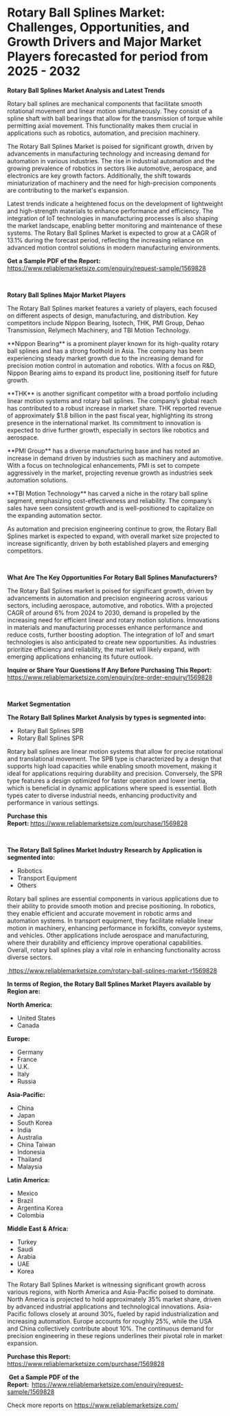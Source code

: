 <p><h1>Rotary Ball Splines Market: Challenges, Opportunities, and Growth Drivers and Major Market Players forecasted for period from 2025 - 2032</h1></p><p><strong>Rotary Ball Splines Market Analysis and Latest Trends</strong></p>
<p><p>Rotary ball splines are mechanical components that facilitate smooth rotational movement and linear motion simultaneously. They consist of a spline shaft with ball bearings that allow for the transmission of torque while permitting axial movement. This functionality makes them crucial in applications such as robotics, automation, and precision machinery. </p><p>The Rotary Ball Splines Market is poised for significant growth, driven by advancements in manufacturing technology and increasing demand for automation in various industries. The rise in industrial automation and the growing prevalence of robotics in sectors like automotive, aerospace, and electronics are key growth factors. Additionally, the shift towards miniaturization of machinery and the need for high-precision components are contributing to the market's expansion.</p><p>Latest trends indicate a heightened focus on the development of lightweight and high-strength materials to enhance performance and efficiency. The integration of IoT technologies in manufacturing processes is also shaping the market landscape, enabling better monitoring and maintenance of these systems. The Rotary Ball Splines Market is expected to grow at a CAGR of 13.1% during the forecast period, reflecting the increasing reliance on advanced motion control solutions in modern manufacturing environments.</p></p>
<p><strong>Get a Sample PDF of the Report:&nbsp;</strong> <a href="https://www.reliablemarketsize.com/enquiry/request-sample/1569828?utm_campaign=2759&utm_medium=2&utm_source=Github&utm_content=ia&utm_term=25032025&utm_id=rotary-ball-splines">https://www.reliablemarketsize.com/enquiry/request-sample/1569828</a></p>
<p>&nbsp;</p>
<p><strong>Rotary Ball Splines Major Market Players</strong></p>
<p><p>The Rotary Ball Splines market features a variety of players, each focused on different aspects of design, manufacturing, and distribution. Key competitors include Nippon Bearing, Isotech, THK, PMI Group, Dehao Transmission, Relymech Machinery, and TBI Motion Technology. </p><p>**Nippon Bearing** is a prominent player known for its high-quality rotary ball splines and has a strong foothold in Asia. The company has been experiencing steady market growth due to the increasing demand for precision motion control in automation and robotics. With a focus on R&D, Nippon Bearing aims to expand its product line, positioning itself for future growth.</p><p>**THK** is another significant competitor with a broad portfolio including linear motion systems and rotary ball splines. The company’s global reach has contributed to a robust increase in market share. THK reported revenue of approximately $1.8 billion in the past fiscal year, highlighting its strong presence in the international market. Its commitment to innovation is expected to drive further growth, especially in sectors like robotics and aerospace.</p><p>**PMI Group** has a diverse manufacturing base and has noted an increase in demand driven by industries such as machinery and automotive. With a focus on technological enhancements, PMI is set to compete aggressively in the market, projecting revenue growth as industries seek automation solutions.</p><p>**TBI Motion Technology** has carved a niche in the rotary ball spline segment, emphasizing cost-effectiveness and reliability. The company’s sales have seen consistent growth and is well-positioned to capitalize on the expanding automation sector.</p><p>As automation and precision engineering continue to grow, the Rotary Ball Splines market is expected to expand, with overall market size projected to increase significantly, driven by both established players and emerging competitors.</p></p>
<p>&nbsp;</p>
<p><strong>What Are The Key Opportunities For Rotary Ball Splines Manufacturers?</strong></p>
<p><p>The Rotary Ball Splines market is poised for significant growth, driven by advancements in automation and precision engineering across various sectors, including aerospace, automotive, and robotics. With a projected CAGR of around 6% from 2024 to 2030, demand is propelled by the increasing need for efficient linear and rotary motion solutions. Innovations in materials and manufacturing processes enhance performance and reduce costs, further boosting adoption. The integration of IoT and smart technologies is also anticipated to create new opportunities. As industries prioritize efficiency and reliability, the market will likely expand, with emerging applications enhancing its future outlook.</p></p>
<p><strong>Inquire or Share Your Questions If Any Before Purchasing This Report:</strong> <a href="https://www.reliablemarketsize.com/enquiry/pre-order-enquiry/1569828?utm_campaign=2759&utm_medium=2&utm_source=Github&utm_content=ia&utm_term=25032025&utm_id=rotary-ball-splines">https://www.reliablemarketsize.com/enquiry/pre-order-enquiry/1569828</a></p>
<p>&nbsp;</p>
<p><strong>Market Segmentation</strong></p>
<p><strong>The Rotary Ball Splines Market Analysis by types is segmented into:</strong></p>
<p><ul><li>Rotary Ball Splines SPB</li><li>Rotary Ball Splines SPR</li></ul></p>
<p><p>Rotary ball splines are linear motion systems that allow for precise rotational and translational movement. The SPB type is characterized by a design that supports high load capacities while enabling smooth movement, making it ideal for applications requiring durability and precision. Conversely, the SPR type features a design optimized for faster operation and lower inertia, which is beneficial in dynamic applications where speed is essential. Both types cater to diverse industrial needs, enhancing productivity and performance in various settings.</p></p>
<p><strong>Purchase this Report:&nbsp;</strong><a href="https://www.reliablemarketsize.com/purchase/1569828?utm_campaign=2759&utm_medium=2&utm_source=Github&utm_content=ia&utm_term=25032025&utm_id=rotary-ball-splines">https://www.reliablemarketsize.com/purchase/1569828</a></p>
<p>&nbsp;</p>
<p><strong>The Rotary Ball Splines Market Industry Research by Application is segmented into:</strong></p>
<p><ul><li>Robotics</li><li>Transport Equipment</li><li>Others</li></ul></p>
<p><p>Rotary ball splines are essential components in various applications due to their ability to provide smooth motion and precise positioning. In robotics, they enable efficient and accurate movement in robotic arms and automation systems. In transport equipment, they facilitate reliable linear motion in machinery, enhancing performance in forklifts, conveyor systems, and vehicles. Other applications include aerospace and manufacturing, where their durability and efficiency improve operational capabilities. Overall, rotary ball splines play a vital role in enhancing functionality across diverse sectors.</p></p>
<p><a href="https://www.reliablemarketsize.com/rotary-ball-splines-market-r1569828?utm_campaign=2759&utm_medium=2&utm_source=Github&utm_content=ia&utm_term=25032025&utm_id=rotary-ball-splines">&nbsp;https://www.reliablemarketsize.com/rotary-ball-splines-market-r1569828</a></p>
<p><strong>In terms of Region, the Rotary Ball Splines Market Players available by Region are:</strong></p>
<p>
    <p> <strong> North America: </strong>
        <ul>
            <li>United States</li>
            <li>Canada</li>
        </ul>
        </p> 
    <p> <strong> Europe: </strong>
        <ul>
            <li>Germany</li>
            <li>France</li>
            <li>U.K.</li>
            <li>Italy</li>
            <li>Russia</li>
        </ul>
        </p> 
    <p> <strong> Asia-Pacific: </strong>
        <ul>
            <li>China</li>
            <li>Japan</li>
            <li>South Korea</li>
            <li>India</li>
            <li>Australia</li>
            <li>China Taiwan</li>
            <li>Indonesia</li>
            <li>Thailand</li>
            <li>Malaysia</li>
        </ul>
        </p> 
    <p> <strong> Latin America: </strong>
        <ul>
            <li>Mexico</li>
            <li>Brazil</li>
            <li>Argentina Korea</li>
            <li>Colombia</li>
        </ul>
        </p> 
    <p> <strong> Middle East & Africa: </strong>
        <ul>
            <li>Turkey</li>
            <li>Saudi</li>
            <li>Arabia</li>
            <li>UAE</li>
            <li>Korea</li>
        </ul>
    </p>
    </p>
<p><p>The Rotary Ball Splines Market is witnessing significant growth across various regions, with North America and Asia-Pacific poised to dominate. North America is projected to hold approximately 35% market share, driven by advanced industrial applications and technological innovations. Asia-Pacific follows closely at around 30%, fueled by rapid industrialization and increasing automation. Europe accounts for roughly 25%, while the USA and China collectively contribute about 10%. The continuous demand for precision engineering in these regions underlines their pivotal role in market expansion.</p></p>
<p><strong>Purchase this Report: </strong><a href="https://www.reliablemarketsize.com/purchase/1569828?utm_campaign=2759&utm_medium=2&utm_source=Github&utm_content=ia&utm_term=25032025&utm_id=rotary-ball-splines">https://www.reliablemarketsize.com/purchase/1569828</a></p>
<p>&nbsp;<strong>Get a Sample PDF of the Report:&nbsp;&nbsp;</strong><a href="https://www.reliablemarketsize.com/enquiry/request-sample/1569828?utm_campaign=2759&utm_medium=2&utm_source=Github&utm_content=ia&utm_term=25032025&utm_id=rotary-ball-splines">https://www.reliablemarketsize.com/enquiry/request-sample/1569828</a></p>
<p><strong></strong></p>
<p>Check more reports on <a href="https://www.reliablemarketsize.com/?utm_campaign=2759&utm_medium=2&utm_source=Github&utm_content=ia&utm_term=25032025&utm_id=rotary-ball-splines">https://www.reliablemarketsize.com/</a></p>